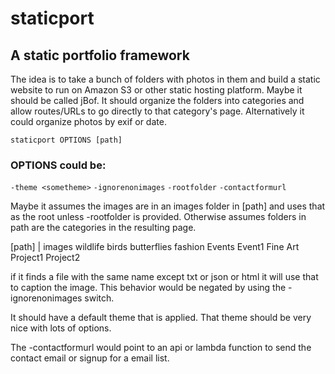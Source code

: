 # staticport
## A static portfolio framework 

The idea is to take a bunch of folders with photos in them and build a static website to run on Amazon S3 or other static hosting platform.
Maybe it should be called jBof.  It should organize the folders into categories and allow routes/URLs to go directly to that category's page.  Alternatively it could organize photos by exif or date.

`staticport OPTIONS [path]`

### OPTIONS could be:
`-theme <sometheme>`
`-ignorenonimages`
`-rootfolder`
`-contactformurl`

Maybe it assumes the images are in an images folder in [path] and uses that as the root unless -rootfolder is provided.  Otherwise assumes folders in path are the categories in the resulting page.

[path]
  |
  images
      wildlife
        birds
        butterflies
      fashion
      Events
        Event1
      Fine Art
        Project1
        Project2

if it finds a file with the same name except txt or json or html it will use that to caption the image.  This behavior would be negated by using the -ignorenonimages switch.

It should have a default theme that is applied.  That theme should be very nice with lots of options.  

The -contactformurl would point to an api or lambda function to send the contact email or signup for a email list.

